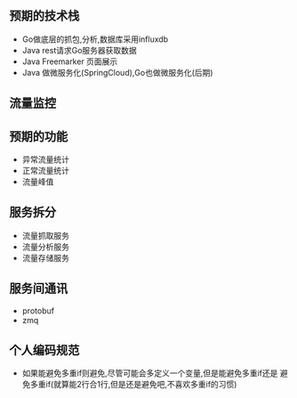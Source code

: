 ## 预期的技术栈
* Go做底层的抓包,分析,数据库采用influxdb
* Java rest请求Go服务器获取数据
* Java Freemarker 页面展示
* Java 做微服务化(SpringCloud),Go也做微服务化(后期)

## 流量监控
## 预期的功能
* 异常流量统计
* 正常流量统计
* 流量峰值
## 服务拆分
* 流量抓取服务
* 流量分析服务
* 流量存储服务
## 服务间通讯
* protobuf
* zmq


## 个人编码规范
* 如果能避免多重if则避免,尽管可能会多定义一个变量,但是能避免多重if还是
避免多重if(就算能2行合1行,但是还是避免吧,不喜欢多重if的习惯)